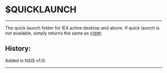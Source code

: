 # $QUICKLAUNCH

---

The quick launch folder for IE4 active desktop and above. If quick launch is not available, simply returns the same as [`$TEMP`][1].

## History:

Added in NSIS v1.0i

---

[1]: $TEMP.markdown